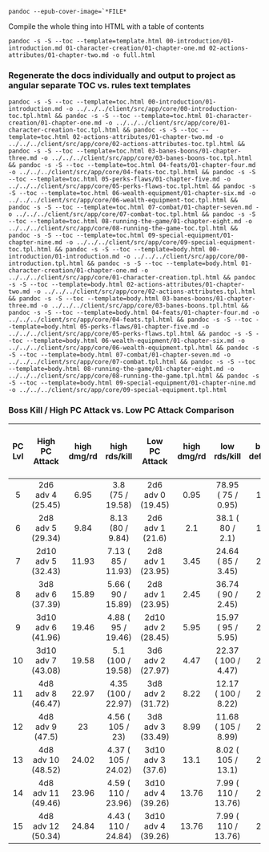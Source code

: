 ```
pandoc --epub-cover-image=`*FILE*
```

Compile the whole thing into HTML with a table of contents
```
pandoc -s -S --toc --template=template.html 00-introduction/01-introduction.md 01-character-creation/01-chapter-one.md 02-actions-attributes/01-chapter-two.md -o full.html
```

### Regenerate the docs individually and output to project as angular separate TOC vs. rules text templates

```
pandoc -s -S --toc --template=toc.html 00-introduction/01-introduction.md -o ../../../client/src/app/core/00-introduction-toc.tpl.html && pandoc -s -S --toc --template=toc.html 01-character-creation/01-chapter-one.md -o ../../../client/src/app/core/01-character-creation-toc.tpl.html && pandoc -s -S --toc --template=toc.html 02-actions-attributes/01-chapter-two.md -o ../../../client/src/app/core/02-actions-attributes-toc.tpl.html && pandoc -s -S --toc --template=toc.html 03-banes-boons/01-chapter-three.md -o ../../../client/src/app/core/03-banes-boons-toc.tpl.html && pandoc -s -S --toc --template=toc.html 04-feats/01-chapter-four.md -o ../../../client/src/app/core/04-feats-toc.tpl.html && pandoc -s -S --toc --template=toc.html 05-perks-flaws/01-chapter-five.md -o ../../../client/src/app/core/05-perks-flaws-toc.tpl.html && pandoc -s -S --toc --template=toc.html 06-wealth-equipment/01-chapter-six.md -o ../../../client/src/app/core/06-wealth-equipment-toc.tpl.html && pandoc -s -S --toc --template=toc.html 07-combat/01-chapter-seven.md -o ../../../client/src/app/core/07-combat-toc.tpl.html && pandoc -s -S --toc --template=toc.html 08-running-the-game/01-chapter-eight.md -o ../../../client/src/app/core/08-running-the-game-toc.tpl.html && pandoc -s -S --toc --template=toc.html 09-special-equipment/01-chapter-nine.md -o ../../../client/src/app/core/09-special-equipment-toc.tpl.html && pandoc -s -S --toc --template=body.html 00-introduction/01-introduction.md -o ../../../client/src/app/core/00-introduction.tpl.html && pandoc -s -S --toc --template=body.html 01-character-creation/01-chapter-one.md -o ../../../client/src/app/core/01-character-creation.tpl.html && pandoc -s -S --toc --template=body.html 02-actions-attributes/01-chapter-two.md -o ../../../client/src/app/core/02-actions-attributes.tpl.html && pandoc -s -S --toc --template=body.html 03-banes-boons/01-chapter-three.md -o ../../../client/src/app/core/03-banes-boons.tpl.html && pandoc -s -S --toc --template=body.html 04-feats/01-chapter-four.md -o ../../../client/src/app/core/04-feats.tpl.html && pandoc -s -S --toc --template=body.html 05-perks-flaws/01-chapter-five.md -o ../../../client/src/app/core/05-perks-flaws.tpl.html && pandoc -s -S --toc --template=body.html 06-wealth-equipment/01-chapter-six.md -o ../../../client/src/app/core/06-wealth-equipment.tpl.html && pandoc -s -S --toc --template=body.html 07-combat/01-chapter-seven.md -o ../../../client/src/app/core/07-combat.tpl.html && pandoc -s -S --toc --template=body.html 08-running-the-game/01-chapter-eight.md -o ../../../client/src/app/core/08-running-the-game.tpl.html && pandoc -s -S --toc --template=body.html 09-special-equipment/01-chapter-nine.md -o ../../../client/src/app/core/09-special-equipment.tpl.html
```


### Boss Kill / High PC Attack vs. Low PC Attack Comparison

| PC Lvl | High PC Attack | high dmg/rd | high rds/kill | Low PC Attack | high dmg/rd | low rds/kill | boss defense | boss HP | Avg Rds / kill | 4 Char Avg Kill Rds |
| :-: | :-: | :-: | :-: | :-: | :-: | :-: | :-: | :-: | :-: | :-: |
| 5 | 2d6 adv 4 (25.45) | 6.95 | 3.8 (75 / 19.58) | 2d6 adv 0 (19.45) | 0.95 | 78.95 ( 75 / 0.95) | 18.5 | 75 | 10.34 | 2.59 |
| 6 | 2d8 adv 5 (29.34) | 9.84 | 8.13 (80 / 9.84) | 2d6 adv 1 (21.6) | 2.1 | 38.1 ( 80 / 2.1) | 19.5 | 80 | 5.78 | 1.45 |
| 7 | 2d10 adv 5 (32.43) | 11.93 | 7.13 ( 85 / 11.93) | 2d8 adv 1 (23.95) | 3.45 | 24.64 ( 85 / 3.45) | 20.5 | 85 | 3.97 | 0.99 |
| 8 | 3d8 adv 6 (37.39) | 15.89 | 5.66 ( 90 / 15.89) | 2d8 adv 1 (23.95) | 2.45 | 36.74 ( 90 / 2.45) | 21.5 | 90 | 5.3 | 1.33 |
| 9 | 3d10 adv 6 (41.96) | 19.46 | 4.88 ( 95 / 19.46) | 2d10 adv 2 (28.45) | 5.95 | 15.97 ( 95 / 5.95) | 22.5 | 95 | 2.6 | 0.65 |
| 10 | 3d10 adv 7 (43.08) | 19.58 | 5.1 (100 / 19.58) | 3d6 adv 2 (27.97) | 4.47 | 22.37 ( 100 / 4.47) | 23.5 | 100 | 3.43 | 0.86 |
| 11 | 4d8 adv 8 (46.47) | 22.97 | 4.35 (100 / 22.97) | 3d8 adv 2 (31.72) | 8.22 | 12.17 ( 100 / 8.22) | 23.5 | 100 | 2.06 | 0.52 |
| 12 | 4d8 adv 9 (47.5) | 23 | 4.56 ( 105 / 23) | 3d8 adv 3 (33.49) | 8.99 | 11.68 ( 105 / 8.99) | 24.5 | 105 | 2.03 | 0.51  |
| 13 | 4d8 adv 10 (48.52) | 24.02 | 4.37 ( 105 / 24.02) | 3d10 adv 3 (37.6) | 13.1 | 8.02 ( 105 / 13.1) | 24.5 | 105 | 2.18 | 0.55 |
| 14 | 4d8 adv 11 (49.46) | 23.96 | 4.59 ( 110 / 23.96) | 3d10 adv 4 (39.26) | 13.76 | 7.99 ( 110 / 13.76) | 25.5 | 110 | 1.57 | 0.39 |
| 15 | 4d8 adv 12 (50.34) | 24.84 | 4.43 ( 110 / 24.84) | 3d10 adv 4 (39.26) | 13.76 | 7.99 ( 110 / 13.76) | 25.5 | 110 | 1.55 | 0.39 |

